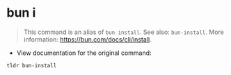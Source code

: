 # bun i

> This command is an alias of `bun install`.
> See also: `bun-install`.
> More information: <https://bun.com/docs/cli/install>.

- View documentation for the original command:

`tldr bun-install`
